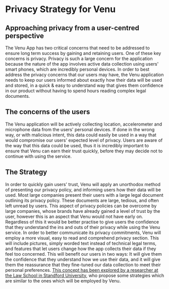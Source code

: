 # Privacy Strategy for Venu

## Approaching privacy from a user-centred perspective

The Venu App has two critical concerns that need to be addressed to ensure long term success by gaining and retaining users. One of these key concerns is privacy. Privacy is such a large concern for the application because the nature of the app involves active data collection using users' smart phones, which are incredibly personal devices. In order to best address the privacy concerns that our users may have, the Venu application needs to keep our users informed about exactly how their data will be used and stored, in a quick & easy to understand way that gives them confidence in our product without having to spend hours reading complex legal documents.

## The concerns of the users
The Venu application will be actively collecting location, accelerometer and microphone data from the users' personal devices. If done in the wrong way, or with malicious intent, this data could easily be used in a way that would compromise our users' expected level of privacy. Users are aware of the way that this data could be used, thus it is incredibly important to ensure that Venu can earn their trust quickly, before they may decide not to continue with using the service.

## The Strategy
In order to quickly gain users' trust, Venu will apply an unorthodox method of presenting our privacy policy, and informing users how their data will be used. Most large companies present their users with a large legal document outlining its privacy policy. These documents are large, tedious, and often left unread by users. This aspect of privacy policies can be overcome by large companies, whose brands have already gained a level of trust by the user, however this is an aspect that Venu would not have early on. Regardless of this it would be better practise to give users the confidence that they understand the ins and outs of their privacy while using the Venu service. In order to better communicate its privacy commitments, Venu will employ a more visual, easy to read and comprehend privacy section. This will include pictures, simply worded text instead of technical legal terms, and features that let users change how the app collects their data if they feel too concerned. This will benefit our users in two ways: It will give them the confidence that they understand how we use their data, and it will give them the reassurance that they fine-tuned our data collection to meet their personal preferences. [This concept has been explored by a researcher at the Law School in Standford University](https://www.usenix.org/system/files/conference/soups2016/wfpn16-paper-hagan.pdf), who propose some strategies which are similar to the ones which will be employed by Venu.
